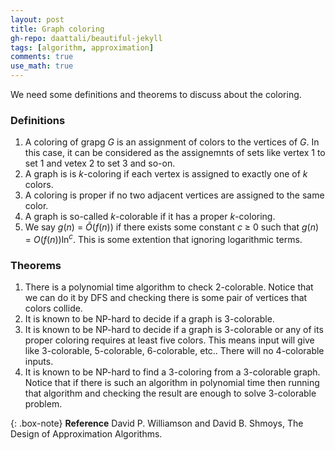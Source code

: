 ```yaml
---
layout: post
title: Graph coloring
gh-repo: daattali/beautiful-jekyll
tags: [algorithm, approximation]
comments: true
use_math: true
---
```


We need some definitions and theorems to discuss about the coloring.

### Definitions
1. A coloring of grapg $G$ is an assignment of colors to the vertices of $G$.
In this case, it can be considered as the assignemnts of sets like vertex 1 to set 1 and vetex 2 to set 3 and so-on.
2. A graph is is $k$-coloring if each vertex is assigned to exactly one of $k$ colors.
3. A coloring is proper if no two adjacent vertices are assigned to the same color.
4. A graph is so-called $k$-colorable if it has a proper $k$-coloring.
5. We say $g(n)$ $=$ $\tilde{O}(f(n))$ if there exists some constant $c$ $\ge$ $0$ such that $g(n)$ $=$ $O(f(n))\ln^c$.
This is some extention that ignoring logarithmic terms.

### Theorems
1. There is a polynomial time algorithm to check 2-colorable.
Notice that we can do it by DFS and checking there is some pair of vertices that colors collide.
2. It is known to be NP-hard to decide if a graph is 3-colorable.
3. It is known to be NP-hard to decide if a graph is 3-colorable or any of its proper coloring requires at least five colors.
This means input will give like 3-colorable, 5-colorable, 6-colorable, etc..
There will no 4-colorable inputs.
4. It is known to be NP-hard to find a 3-coloring from a 3-colorable graph.
Notice that if there is such an algorithm in polynomial time then running that algorithm and checking the result are enough to solve 3-colorable problem.



{: .box-note}
**Reference** David P. Williamson and David B. Shmoys, The Design of Approximation Algorithms.